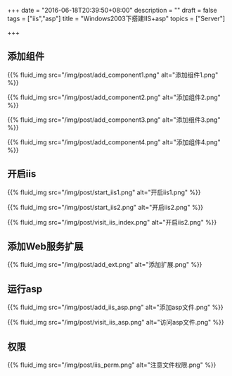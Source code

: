 +++
date = "2016-06-18T20:39:50+08:00"
description = ""
draft = false
tags = ["iis","asp"]
title = "Windows2003下搭建IIS+asp"
topics = ["Server"]

+++

## 添加组件
{{% fluid_img src="/img/post/add_component1.png" alt="添加组件1.png" %}}<br />

{{% fluid_img src="/img/post/add_component2.png" alt="添加组件2.png" %}}<br />

{{% fluid_img src="/img/post/add_component3.png" alt="添加组件3.png" %}}<br />

{{% fluid_img src="/img/post/add_component4.png" alt="添加组件4.png" %}}

## 开启iis
{{% fluid_img src="/img/post/start_iis1.png" alt="开启iis1.png" %}}

{{% fluid_img src="/img/post/start_iis2.png" alt="开启iis2.png" %}}

{{% fluid_img src="/img/post/visit_iis_index.png" alt="开启iis2.png" %}}

## 添加Web服务扩展
{{% fluid_img src="/img/post/add_ext.png" alt="添加扩展.png" %}}

## 运行asp
{{% fluid_img src="/img/post/add_iis_asp.png" alt="添加asp文件.png" %}}

{{% fluid_img src="/img/post/visit_iis_asp.png" alt="访问asp文件.png" %}}

## 权限
{{% fluid_img src="/img/post/iis_perm.png" alt="注意文件权限.png" %}}